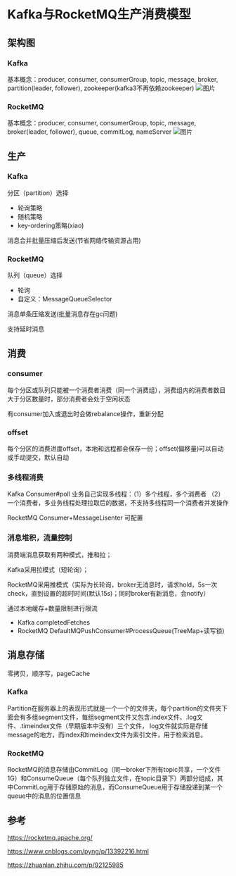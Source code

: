 # Kafka与RocketMQ生产消费模型
## 架构图
### Kafka
基本概念：producer, consumer, consumerGroup, topic, message, broker, partition(leader, follower), zookeeper(kafka3不再依赖zookeeper)
![图片](https://user-images.githubusercontent.com/24954102/158013057-7d0ceaa9-708b-46f3-a248-0ada0a527de6.png)

### RocketMQ
基本概念：producer, consumer, consumerGroup, topic, message, broker(leader, follower), queue, commitLog, nameServer
![图片](https://user-images.githubusercontent.com/24954102/158013831-310acc92-fde5-4a80-aca8-1fa83551c6c3.png)


## 生产
### Kafka
分区（partition）选择
- 轮询策略
- 随机策略
- key-ordering策略(xiao)

消息合并批量压缩后发送(节省网络传输资源占用)

### RocketMQ
队列（queue）选择
- 轮询
- 自定义：MessageQueueSelector

消息单条压缩发送(批量消息存在gc问题)

支持延时消息

## 消费
### consumer
每个分区或队列只能被一个消费者消费（同一个消费组），消费组内的消费者数目大于分区数量时，部分消费者会处于空闲状态

有consumer加入或退出时会做rebalance操作，重新分配

### offset
每个分区的消费进度offset，本地和远程都会保存一份；offset(偏移量)可以自动或手动提交，默认自动

### 多线程消费
Kafka Consumer#poll 业务自己实现多线程：（1）多个线程，多个消费者 （2）一个消费者，多业务线程处理拉取后的数据，不支持多线程同一个消费者并发操作

RocketMQ Consumer+MessageLisenter 可配置

### 消息堆积，流量控制
消费端消息获取有两种模式，推和拉；

Kafka采用拉模式（短轮询）；

RocketMQ采用推模式（实际为长轮询，broker无消息时，请求hold，5s一次check，直到设置的超时时间(默认15s)；同时broker有新消息，会notify）

通过本地缓存+数量限制进行限流
- Kafka completedFetches
- RocketMQ DefaultMQPushConsumer#ProcessQueue(TreeMap+读写锁)


## 消息存储
零拷贝，顺序写，pageCache
### Kafka
Partition在服务器上的表现形式就是一个一个的文件夹，每个partition的文件夹下面会有多组segment文件，每组segment文件又包含.index文件、.log文件、.timeindex文件（早期版本中没有）三个文件， log文件就实际是存储message的地方，而index和timeindex文件为索引文件，用于检索消息。

### RocketMQ
RocketMQ的消息存储由CommitLog（同一broker下所有topic共享，一个文件1G）和ConsumeQueue（每个队列独立文件，在topic目录下）两部分组成，其中CommitLog用于存储原始的消息，而ConsumeQueue用于存储投递到某一个queue中的消息的位置信息

## 参考
https://rocketmq.apache.org/

https://www.cnblogs.com/pyng/p/13392216.html

https://zhuanlan.zhihu.com/p/92125985

